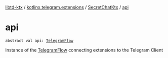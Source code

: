[libtd-ktx](../../index.md) / [kotlinx.telegram.extensions](../index.md) / [SecretChatKtx](index.md) / [api](./api.md)

# api

`abstract val api: `[`TelegramFlow`](../../kotlinx.telegram.core/-telegram-flow/index.md)

Instance of the [TelegramFlow](../../kotlinx.telegram.core/-telegram-flow/index.md) connecting extensions to the Telegram Client

